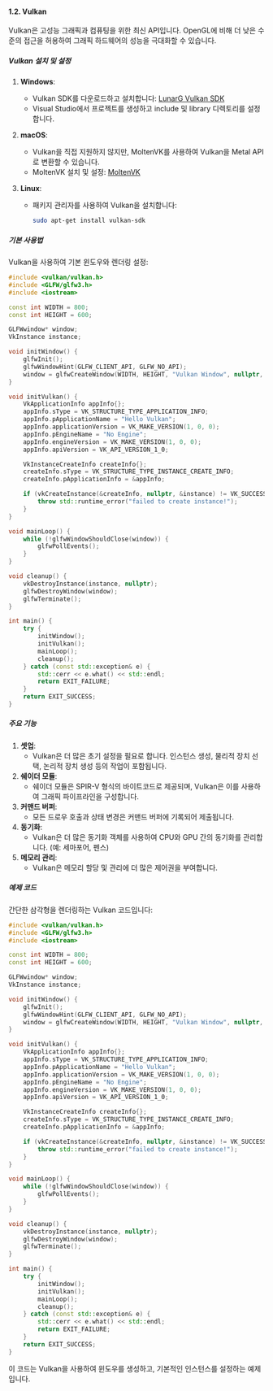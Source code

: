 #### 1.2. Vulkan

Vulkan은 고성능 그래픽과 컴퓨팅을 위한 최신 API입니다. OpenGL에 비해 더 낮은 수준의 접근을 허용하여 그래픽 하드웨어의 성능을 극대화할 수 있습니다.

##### Vulkan 설치 및 설정

1. **Windows**:
   - Vulkan SDK를 다운로드하고 설치합니다: [LunarG Vulkan SDK](https://vulkan.lunarg.com/sdk/home)
   - Visual Studio에서 프로젝트를 생성하고 include 및 library 디렉토리를 설정합니다.

2. **macOS**:
   - Vulkan을 직접 지원하지 않지만, MoltenVK를 사용하여 Vulkan을 Metal API로 변환할 수 있습니다.
   - MoltenVK 설치 및 설정: [MoltenVK](https://github.com/KhronosGroup/MoltenVK)

3. **Linux**:
   - 패키지 관리자를 사용하여 Vulkan을 설치합니다:
     ```bash
     sudo apt-get install vulkan-sdk
     ```

##### 기본 사용법

Vulkan을 사용하여 기본 윈도우와 렌더링 설정:

```cpp
#include <vulkan/vulkan.h>
#include <GLFW/glfw3.h>
#include <iostream>

const int WIDTH = 800;
const int HEIGHT = 600;

GLFWwindow* window;
VkInstance instance;

void initWindow() {
    glfwInit();
    glfwWindowHint(GLFW_CLIENT_API, GLFW_NO_API);
    window = glfwCreateWindow(WIDTH, HEIGHT, "Vulkan Window", nullptr, nullptr);
}

void initVulkan() {
    VkApplicationInfo appInfo{};
    appInfo.sType = VK_STRUCTURE_TYPE_APPLICATION_INFO;
    appInfo.pApplicationName = "Hello Vulkan";
    appInfo.applicationVersion = VK_MAKE_VERSION(1, 0, 0);
    appInfo.pEngineName = "No Engine";
    appInfo.engineVersion = VK_MAKE_VERSION(1, 0, 0);
    appInfo.apiVersion = VK_API_VERSION_1_0;

    VkInstanceCreateInfo createInfo{};
    createInfo.sType = VK_STRUCTURE_TYPE_INSTANCE_CREATE_INFO;
    createInfo.pApplicationInfo = &appInfo;

    if (vkCreateInstance(&createInfo, nullptr, &instance) != VK_SUCCESS) {
        throw std::runtime_error("failed to create instance!");
    }
}

void mainLoop() {
    while (!glfwWindowShouldClose(window)) {
        glfwPollEvents();
    }
}

void cleanup() {
    vkDestroyInstance(instance, nullptr);
    glfwDestroyWindow(window);
    glfwTerminate();
}

int main() {
    try {
        initWindow();
        initVulkan();
        mainLoop();
        cleanup();
    } catch (const std::exception& e) {
        std::cerr << e.what() << std::endl;
        return EXIT_FAILURE;
    }
    return EXIT_SUCCESS;
}
```

##### 주요 기능

1. **셋업**:
   - Vulkan은 더 많은 초기 설정을 필요로 합니다. 인스턴스 생성, 물리적 장치 선택, 논리적 장치 생성 등의 작업이 포함됩니다.
2. **쉐이더 모듈**:
   - 쉐이더 모듈은 SPIR-V 형식의 바이트코드로 제공되며, Vulkan은 이를 사용하여 그래픽 파이프라인을 구성합니다.
3. **커맨드 버퍼**:
   - 모든 드로우 호출과 상태 변경은 커맨드 버퍼에 기록되어 제출됩니다.
4. **동기화**:
   - Vulkan은 더 많은 동기화 객체를 사용하여 CPU와 GPU 간의 동기화를 관리합니다. (예: 세마포어, 펜스)
5. **메모리 관리**:
   - Vulkan은 메모리 할당 및 관리에 더 많은 제어권을 부여합니다.

##### 예제 코드

간단한 삼각형을 렌더링하는 Vulkan 코드입니다:

```cpp
#include <vulkan/vulkan.h>
#include <GLFW/glfw3.h>
#include <iostream>

const int WIDTH = 800;
const int HEIGHT = 600;

GLFWwindow* window;
VkInstance instance;

void initWindow() {
    glfwInit();
    glfwWindowHint(GLFW_CLIENT_API, GLFW_NO_API);
    window = glfwCreateWindow(WIDTH, HEIGHT, "Vulkan Window", nullptr, nullptr);
}

void initVulkan() {
    VkApplicationInfo appInfo{};
    appInfo.sType = VK_STRUCTURE_TYPE_APPLICATION_INFO;
    appInfo.pApplicationName = "Hello Vulkan";
    appInfo.applicationVersion = VK_MAKE_VERSION(1, 0, 0);
    appInfo.pEngineName = "No Engine";
    appInfo.engineVersion = VK_MAKE_VERSION(1, 0, 0);
    appInfo.apiVersion = VK_API_VERSION_1_0;

    VkInstanceCreateInfo createInfo{};
    createInfo.sType = VK_STRUCTURE_TYPE_INSTANCE_CREATE_INFO;
    createInfo.pApplicationInfo = &appInfo;

    if (vkCreateInstance(&createInfo, nullptr, &instance) != VK_SUCCESS) {
        throw std::runtime_error("failed to create instance!");
    }
}

void mainLoop() {
    while (!glfwWindowShouldClose(window)) {
        glfwPollEvents();
    }
}

void cleanup() {
    vkDestroyInstance(instance, nullptr);
    glfwDestroyWindow(window);
    glfwTerminate();
}

int main() {
    try {
        initWindow();
        initVulkan();
        mainLoop();
        cleanup();
    } catch (const std::exception& e) {
        std::cerr << e.what() << std::endl;
        return EXIT_FAILURE;
    }
    return EXIT_SUCCESS;
}
```

이 코드는 Vulkan을 사용하여 윈도우를 생성하고, 기본적인 인스턴스를 설정하는 예제입니다.
